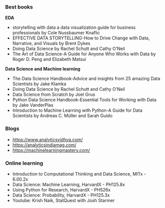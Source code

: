 
### Best books

**EDA** 
- storytelling with data a data visualization guide for business professionals by Cole Nussbaumer Knaflic
- EFFECTIVE DATA STORYTELLING-How to Drive Change with Data, Narrative, and Visuals by Brent Dykes
- Doing Data Science by Rachel Schutt and Cathy O’Neil
- The Art of Data Science-A Guide for Anyone Who Works with Data by Roger D. Peng and Elizabeth Matsui

**Data Science and Machine learning**
- The Data Science Handbook-Advice and insights from 25 amazing Data Scientists by Jake Klamka
- Doing Data Science by Rachel Schutt and Cathy O’Neil
- Data Science from Scratch by Joel Grus
- Python Data Science Handbook-Essential Tools for Working with Data by Jake VanderPlas
- Introduction to Machine Learning with Python-A Guide for Data Scientists by Andreas C. Müller and Sarah Guido

### Blogs 
- https://www.analyticsvidhya.com/
- https://analyticsindiamag.com/
- https://machinelearningmastery.com/

### Online learning
- Introduction to Computational Thinking and Data Science, MITx - 6.00.2x
- Data Science: Machine Learning, HarvardX - PH125.8x
- Using Python for Research, HarvardX - PH526x
- Data Science: Probability, HarvardX - PH125.3x
- Youtube: Krish Naik, StatQuest with Josh Starmer
